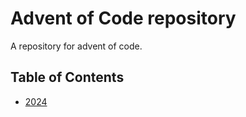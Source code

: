 # Advent of Code repository
A repository for advent of code.

## Table of Contents
- [2024](diegog/advent_of_code/tree/2024)
